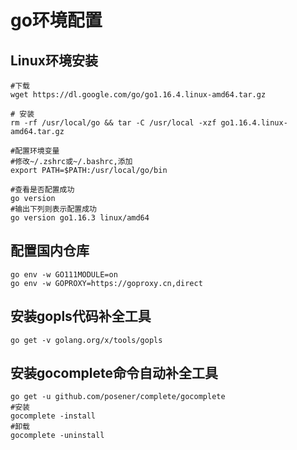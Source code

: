 # go环境配置

## Linux环境安装

```shell
#下载
wget https://dl.google.com/go/go1.16.4.linux-amd64.tar.gz

# 安装
rm -rf /usr/local/go && tar -C /usr/local -xzf go1.16.4.linux-amd64.tar.gz

#配置环境变量
#修改~/.zshrc或~/.bashrc,添加
export PATH=$PATH:/usr/local/go/bin

#查看是否配置成功
go version
#输出下列则表示配置成功
go version go1.16.3 linux/amd64
```

## 配置国内仓库

```shell
go env -w GO111MODULE=on
go env -w GOPROXY=https://goproxy.cn,direct
```

## 安装gopls代码补全工具

```shell
go get -v golang.org/x/tools/gopls
```

## 安装gocomplete命令自动补全工具

```shell
go get -u github.com/posener/complete/gocomplete
#安装
gocomplete -install
#卸载
gocomplete -uninstall
```
